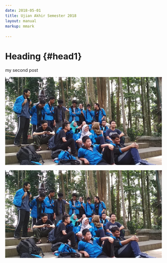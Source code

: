 ```yaml
---
date: 2018-05-01
title: Ujian Akhir Semester 2018
layout: manual
markup: mmark

---
```


# Heading {#head1}
my second post

![fun](/img/fun.jpg)

![fun](/img/fun.jpg)
